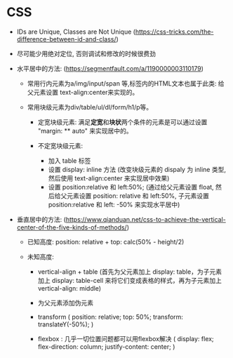 # CSS

+ IDs are Unique, Classes are Not Unique (https://css-tricks.com/the-difference-between-id-and-class/)

+ 尽可能少用绝对定位, 否则调试和修改的时候很费劲

+ 水平居中的方法: (https://segmentfault.com/a/1190000003110179)

    + 常用行内元素为a/img/input/span 等,标签内的HTML文本也属于此类: 给父元素设置 text-align:center来实现的。

    + 常用块级元素为div/table/ul/dl/form/h1/p等。

        + 定宽块级元素:
            满足**定宽**和**块状**两个条件的元素是可以通过设置 "margin: ** auto" 来实现居中的。

        + 不定宽块级元素:

            + 加入 table 标签
            + 设置 display: inline 方法
                (改变块级元素的 dispaly 为 inline 类型,然后使用 text-align:center 来实现居中效果)
            + 设置 position:relative 和 left:50%;
                (通过给父元素设置 float, 然后给父元素设置 position: relative 和 left:50%,
                子元素设置 position:relative 和 left: -50% 来实现水平居中)

+ 垂直居中的方法: (https://www.qianduan.net/css-to-achieve-the-vertical-center-of-the-five-kinds-of-methods/)

    + 已知高度:
         position: relative + top: calc(50% - height/2)

    + 未知高度:
        + vertical-align + table
            (首先为父元素加上 display: table，为子元素加上 display: table-cell 来将它们变成表格的样式，再为子元素加上 vertical-align: middle)
        + 为父元素添加伪元素

        + transform
            ( position: relative;
              top: 50%;
              transform: translateY(-50%);
            )

        + flexbox : 几乎一切位置问题都可以用flexbox解决
            ( display: flex;
              flex-direction: column;
              justify-content: center;
            )


